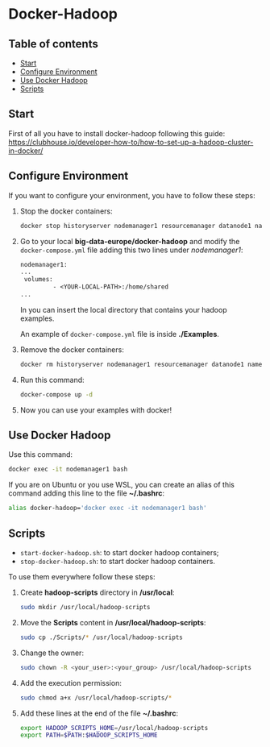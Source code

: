 # Docker-Hadoop

## Table of contents

<!--ts-->

   * [Start](#start)
   * [Configure Environment](#configure-environment)
   * [Use Docker Hadoop](#use-docker-hadoop)
   * [Scripts](#scripts)

<!--te-->

## Start

First of all you have to install docker-hadoop following this guide:<br>
<a href="https://clubhouse.io/developer-how-to/how-to-set-up-a-hadoop-cluster-in-docker/">https://clubhouse.io/developer-how-to/how-to-set-up-a-hadoop-cluster-in-docker/</a>



## Configure Environment

If you want to configure your environment, you have to follow these steps:

1. Stop the docker containers:

   ```bash
   docker stop historyserver nodemanager1 resourcemanager datanode1 namenode
   ```

2. Go to your local **big-data-europe/docker-hadoop** and modify the `docker-compose.yml` file adding this two lines under *nodemanager1*:

   ```dockerfile
   nodemanager1:
   ...
   	volumes:                            
         	- <YOUR-LOCAL-PATH>:/home/shared 
   ...
   ```

   In <YOUR-LOCAL-PATH> you can insert the local directory that contains your hadoop examples.

   An example of `docker-compose.yml` file is inside **./Examples**.

3. Remove the docker containers:

   ```bash
   docker rm historyserver nodemanager1 resourcemanager datanode1 namenode
   ```

4. Run this command:

   ```bash
   docker-compose up -d
   ```

5. Now you can use your examples with docker!



## Use Docker Hadoop

Use this command:

```bash
docker exec -it nodemanager1 bash
```

If you are on Ubuntu or you use WSL, you can create an alias of this command adding this line to the file **~/.bashrc**:

```bash
alias docker-hadoop='docker exec -it nodemanager1 bash'
```



## Scripts

- `start-docker-hadoop.sh`: to start docker hadoop containers;
- `stop-docker-hadoop.sh`: to start docker hadoop containers.

To use them everywhere follow these steps:

1. Create **hadoop-scripts** directory in **/usr/local**:

   ```bash
   sudo mkdir /usr/local/hadoop-scripts
   ```

2. Move the **Scripts** content in **/usr/local/hadoop-scripts**:

   ```bash
   sudo cp ./Scripts/* /usr/local/hadoop-scripts
   ```

3. Change the owner:

   ```bash
   sudo chown -R <your_user>:<your_group> /usr/local/hadoop-scripts
   ```

4. Add the execution permission:

   ```bash
   sudo chmod a+x /usr/local/hadoop-scripts/*
   ```

5. Add these lines at the end of the file **~/.bashrc**:

   ```bash
   export HADOOP_SCRIPTS_HOME=/usr/local/hadoop-scripts
   export PATH=$PATH:$HADOOP_SCRIPTS_HOME
   ```

   

